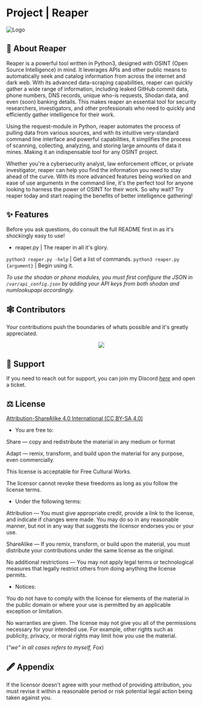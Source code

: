 # Project | Reaper

![Logo](https://media.discordapp.net/attachments/1053895661629751397/1086442910129606676/reaper.png?width=425&height=425)

## 🚀 About Reaper

Reaper is a powerful tool written in Python3, designed with OSINT (Open Source Intelligence) in mind. It leverages APIs and other public means to automatically seek and catalog information from across the internet and dark web. With its advanced data-scraping capabilities, reaper can quickly gather a wide range of information, including leaked GitHub commit data, phone numbers, DNS records, unique who-is requests, Shodan data, and even (soon) banking details. This makes reaper an essential tool for security researchers, investigators, and other professionals who need to quickly and efficiently gather intelligence for their work.

Using the request-module in Python, reaper automates the process of pulling data from various sources, and with its intuitive very-standard command line interface and powerful capabilities, it simplifies the process of scanning, collecting, analyzing, and storing large amounts of data it mines. Making it an indispensable tool for any OSINT project.

Whether you're a cybersecurity analyst, law enforcement officer, or private investigator, reaper can help you find the information you need to stay ahead of the curve. With its more advanced features being worked on and ease of use arguments in the command line, it's the perfect tool for anyone looking to harness the power of OSINT for their work.
 So why wait? Try reaper today and start reaping the benefits of better intelligence gathering!

## ✨ Features

Before you ask questions, do consult the full README first in as it's shockingly easy to use!
- reaper.py | The reaper in all it's glory.

`python3 reaper.py -help` | Get a list of commands.
`python3 reaper.py {argument}` | Begin using it.

_To use the shodan or phone modules, you must first configure the JSON in `/var/api_config.json` by adding your API keys from both shodan and numlookupapi accordingly._

## 🕸 Contributors

Your contributions push the boundaries of whats possible and it's greatly appreciated.
<br>
<a href="https://github.com/1T57H3F0X/reaper/graphs/contributors">
<p align="center">
  <img src="https://contrib.rocks/image?repo=1T57H3F0X/reaper" />
  </p>
</a>

## 📱 Support

If you need to reach out for support, you can join my Discord [*here*](https://discord.gg/H4CjUqHm3Q) and open a ticket.

## ⚖ License

[Attribution-ShareAlike 4.0 International (CC BY-SA 4.0)](http://creativecommons.org/licenses/by-sa/4.0/)

- You are free to:

Share — copy and redistribute the material in any medium or format

Adapt — remix, transform, and build upon the material
for any purpose, even commercially.

This license is acceptable for Free Cultural Works.

The licensor cannot revoke these freedoms as long as you follow the license terms.

- Under the following terms:

Attribution — You must give appropriate credit, provide a link to the license, and indicate if changes were made. You may do so in any reasonable manner, but not in any way that suggests the licensor endorses you or your use.

ShareAlike — If you remix, transform, or build upon the material, you must distribute your contributions under the same license as the original.

No additional restrictions — You may not apply legal terms or technological measures that legally restrict others from doing anything the license permits.

- Notices:

You do not have to comply with the license for elements of the material in the public domain or where your use is permitted by an applicable exception or limitation.

No warranties are given. The license may not give you all of the permissions necessary for your intended use. For example, other rights such as publicity, privacy, or moral rights may limit how you use the material.

(_"we" in all cases refers to myself, Fox_)

## 🖋 Appendix

If the licensor doesn't agree with your method of providing attribution, you must revise it within a reasonable period or risk potential legal action being taken against you.